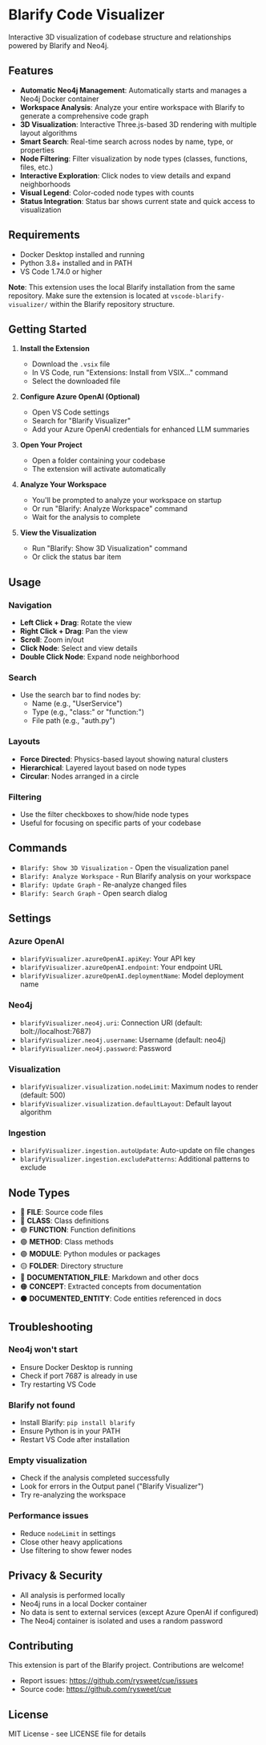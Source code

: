 # Blarify Code Visualizer

Interactive 3D visualization of codebase structure and relationships powered by Blarify and Neo4j.

## Features

- **Automatic Neo4j Management**: Automatically starts and manages a Neo4j Docker container
- **Workspace Analysis**: Analyze your entire workspace with Blarify to generate a comprehensive code graph
- **3D Visualization**: Interactive Three.js-based 3D rendering with multiple layout algorithms
- **Smart Search**: Real-time search across nodes by name, type, or properties
- **Node Filtering**: Filter visualization by node types (classes, functions, files, etc.)
- **Interactive Exploration**: Click nodes to view details and expand neighborhoods
- **Visual Legend**: Color-coded node types with counts
- **Status Integration**: Status bar shows current state and quick access to visualization

## Requirements

- Docker Desktop installed and running
- Python 3.8+ installed and in PATH
- VS Code 1.74.0 or higher

**Note**: This extension uses the local Blarify installation from the same repository. Make sure the extension is located at `vscode-blarify-visualizer/` within the Blarify repository structure.

## Getting Started

1. **Install the Extension**
   - Download the `.vsix` file
   - In VS Code, run "Extensions: Install from VSIX..." command
   - Select the downloaded file

2. **Configure Azure OpenAI (Optional)**
   - Open VS Code settings
   - Search for "Blarify Visualizer"
   - Add your Azure OpenAI credentials for enhanced LLM summaries

3. **Open Your Project**
   - Open a folder containing your codebase
   - The extension will activate automatically

4. **Analyze Your Workspace**
   - You'll be prompted to analyze your workspace on startup
   - Or run "Blarify: Analyze Workspace" command
   - Wait for the analysis to complete

5. **View the Visualization**
   - Run "Blarify: Show 3D Visualization" command
   - Or click the status bar item

## Usage

### Navigation
- **Left Click + Drag**: Rotate the view
- **Right Click + Drag**: Pan the view
- **Scroll**: Zoom in/out
- **Click Node**: Select and view details
- **Double Click Node**: Expand node neighborhood

### Search
- Use the search bar to find nodes by:
  - Name (e.g., "UserService")
  - Type (e.g., "class:" or "function:")
  - File path (e.g., "auth.py")

### Layouts
- **Force Directed**: Physics-based layout showing natural clusters
- **Hierarchical**: Layered layout based on node types
- **Circular**: Nodes arranged in a circle

### Filtering
- Use the filter checkboxes to show/hide node types
- Useful for focusing on specific parts of your codebase

## Commands

- `Blarify: Show 3D Visualization` - Open the visualization panel
- `Blarify: Analyze Workspace` - Run Blarify analysis on your workspace
- `Blarify: Update Graph` - Re-analyze changed files
- `Blarify: Search Graph` - Open search dialog

## Settings

### Azure OpenAI
- `blarifyVisualizer.azureOpenAI.apiKey`: Your API key
- `blarifyVisualizer.azureOpenAI.endpoint`: Your endpoint URL
- `blarifyVisualizer.azureOpenAI.deploymentName`: Model deployment name

### Neo4j
- `blarifyVisualizer.neo4j.uri`: Connection URI (default: bolt://localhost:7687)
- `blarifyVisualizer.neo4j.username`: Username (default: neo4j)
- `blarifyVisualizer.neo4j.password`: Password

### Visualization
- `blarifyVisualizer.visualization.nodeLimit`: Maximum nodes to render (default: 500)
- `blarifyVisualizer.visualization.defaultLayout`: Default layout algorithm

### Ingestion
- `blarifyVisualizer.ingestion.autoUpdate`: Auto-update on file changes
- `blarifyVisualizer.ingestion.excludePatterns`: Additional patterns to exclude

## Node Types

- 🔵 **FILE**: Source code files
- 🔴 **CLASS**: Class definitions
- 🟢 **FUNCTION**: Function definitions
- 🟢 **METHOD**: Class methods
- 🟣 **MODULE**: Python modules or packages
- 🟡 **FOLDER**: Directory structure
- 🔷 **DOCUMENTATION_FILE**: Markdown and other docs
- 🟠 **CONCEPT**: Extracted concepts from documentation
- ⚫ **DOCUMENTED_ENTITY**: Code entities referenced in docs

## Troubleshooting

### Neo4j won't start
- Ensure Docker Desktop is running
- Check if port 7687 is already in use
- Try restarting VS Code

### Blarify not found
- Install Blarify: `pip install blarify`
- Ensure Python is in your PATH
- Restart VS Code after installation

### Empty visualization
- Check if the analysis completed successfully
- Look for errors in the Output panel ("Blarify Visualizer")
- Try re-analyzing the workspace

### Performance issues
- Reduce `nodeLimit` in settings
- Close other heavy applications
- Use filtering to show fewer nodes

## Privacy & Security

- All analysis is performed locally
- Neo4j runs in a local Docker container
- No data is sent to external services (except Azure OpenAI if configured)
- The Neo4j container is isolated and uses a random password

## Contributing

This extension is part of the Blarify project. Contributions are welcome!

- Report issues: https://github.com/rysweet/cue/issues
- Source code: https://github.com/rysweet/cue

## License

MIT License - see LICENSE file for details